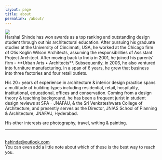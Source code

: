 ```yaml
---
layout: page
title: about
permalink: /about/
---
```


<img class="col one right" src="/img/prof_pic.jpg">

<br/>
Harshal Shinde has won awards as a top ranking and outstanding design student through out his architectural education. After pursuing his graduate studies at the University of Cincinnati, USA, he worked at the Chicago firm of Otis Koglin Wilson Architects, assuming the responsibilities of Assistant Project Architect. After moving back to India in 2001, he joined his parents’ firm - **Urban Arts • Architects**. Subsequently, in 2006, he also ventured into furniture manufacturing. In a span of 6 years, he grew that business into three factories and four retail outlets. 

His 20+ years of experience in architecture & interior design practice spans a multitude of building types including residential, retail, hospitality, institutional, educational, offices and conservation. Coming from a design theory & teaching background, he has been a frequent jurist in student design reviews at SPA - JNAFAU, & the Sri Venkateshwara College of Architecture, and presently serves as the Director, JNIAS School of Planning & Architecture, JNAFAU, Hyderabad.

His other interests are photography, travel, writing & painting.
<br/>
<hr/>
<br/>
<span class="contacticon center">
	<a href="&#109;&#97;&#105;&#108;&#116;&#111;&#58;&#104;&#115;&#104;&#105;&#110;&#100;&#101;&#64;&#111;&#117;&#116;&#108;&#111;&#111;&#107;&#46;&#99;&#111;&#109;">&#104;&#115;&#104;&#105;&#110;&#100;&#101;&#64;&#111;&#117;&#116;&#108;&#111;&#111;&#107;&#46;&#99;&#111;&#109;<i class="fa fa-envelope-square"></i></a>
	<br/>
	<a href="https://github.com/hpshinde" target="_blank"><i class="fa fa-github-square"></i></a>
	<a href="https://www.linkedin.com" target="_blank"><i class="fa fa-linkedin-square"></i></a>
	<a href="http://instagram.com/hshinde" target="_blank"><i class="fa fa-instagram-square"></i></a>
	<a href="https://twitter.com/harshalshinde" target="_blank"><i class="fa fa-twitter-square"></i></a>
</span>

<div class="col three caption">
	You can even add a little note about which of these is the best way to reach you.
</div>

